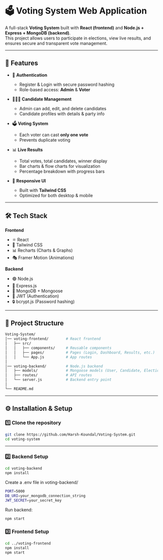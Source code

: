 # 🗳️ Voting System Web Application

A full-stack **Voting System** built with **React (frontend)** and **Node.js + Express + MongoDB (backend)**.  
This project allows users to participate in elections, view live results, and ensures secure and transparent vote management.

---

## 🚀 Features

- 🔐 **Authentication**
  - Register & Login with secure password hashing
  - Role-based access: **Admin** & **Voter**

- 🧑‍🤝‍🧑 **Candidate Management**
  - Admin can add, edit, and delete candidates
  - Candidate profiles with details & party info

- 🗳️ **Voting System**
  - Each voter can cast **only one vote**
  - Prevents duplicate voting

- 📊 **Live Results**
  - Total votes, total candidates, winner display
  - Bar charts & flow charts for visualization
  - Percentage breakdown with progress bars

- 📱 **Responsive UI**
  - Built with **Tailwind CSS**
  - Optimized for both desktop & mobile

---

## 🛠️ Tech Stack

**Frontend**
- ⚛️ React  
- 🎨 Tailwind CSS  
- 📊 Recharts (Charts & Graphs)  
- 🎭 Framer Motion (Animations)  

**Backend**
- 🟢 Node.js  
- 🚂 Express.js  
- 🍃 MongoDB + Mongoose  
- 🔑 JWT (Authentication)  
- 🔒 bcrypt.js (Password hashing)  

---

## 📂 Project Structure
```bash
Voting-System/
│── voting-frontend/        # React frontend
│   ├── src/
│   │   ├── components/     # Reusable components
│   │   ├── pages/          # Pages (Login, Dashboard, Results, etc.)
│   │   └── App.js          # App routes
│
│── voting-backend/         # Node.js backend
│   ├── models/             # Mongoose models (User, Candidate, Election)
│   ├── routes/             # API routes
│   └── server.js           # Backend entry point
│
└── README.md
```


---

## ⚙️ Installation & Setup

### 1️⃣ Clone the repository
```bash
git clone https://github.com/Harsh-Koundal/Voting-System.git
cd voting-system
```

---

### 2️⃣ Backend Setup
```bash
cd voting-backend
npm install
```
Create a .env file in voting-backend/
```bash
PORT=5000
DB_URI=your_mongodb_connection_string
JWT_SECRET=your_secret_key
```

Run backend:
```bash
npm start
```

### 3️⃣ Frontend Setup
```bash
cd ../voting-frontend
npm install
npm start
```



